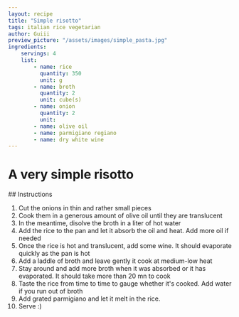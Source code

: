 ```yaml
---
layout: recipe
title: "Simple risotto"
tags: italian rice vegetarian
author: Guiii
preview_picture: "/assets/images/simple_pasta.jpg"
ingredients:
    servings: 4
    list:
        - name: rice
          quantity: 350
          unit: g
        - name: broth
          quantity: 2
          unit: cube(s)
        - name: onion
          quantity: 2
          unit: 
        - name: olive oil
        - name: parmigiano regiano
        - name: dry white wine
---
```


<h1>A very simple risotto</h1>
## Instructions

1. Cut the onions in thin and rather small pieces
2. Cook them in a generous amount of olive oil until they are translucent
3. In the meantime, disolve the broth in a liter of hot water
4. Add the rice to the pan and let it absorb the oil and heat. Add more oil if needed
5. Once the rice is hot and translucent, add some wine. It should evaporate quickly as the pan is hot
6. Add a laddle of broth and leave gently it cook at medium-low heat
7. Stay around and add more broth when it was absorbed or it has evaporated. It should take more than 20 mn to cook
9. Taste the rice from time to time to gauge whether it's cooked. Add water if you run out of broth
10. Add grated parmigiano and let it melt in the rice.
11. Serve :)
